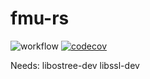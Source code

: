 # fmu-rs
![workflow](https://github.com/avrabe/fmu-rs/actions/workflows/rust.yml/badge.svg)
[![codecov](https://codecov.io/gh/avrabe/fmu-rs/branch/main/graph/badge.svg?token=bqz07qp5a3)](https://codecov.io/gh/avrabe/fmu-rs)

Needs:
libostree-dev
libssl-dev
